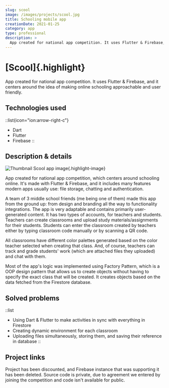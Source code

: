 ```yaml
---
slug: scool
image: /images/projects/scool.jpg
title: Schooling mobile app
creationDate: 2021-01-25
category: app
type: professional
description: >
  App created for national app competition. It uses Flutter & Firebase, and it centers around online schooling.
---
```


# [Scool]{.highlight}

App created for national app competition. It uses Flutter & Firebase, and it centers around the idea of making online schooling approachable and user friendly.

## Technologies used

::list{icon="ion:arrow-right-c"}
- Dart
- Flutter
- Firebase
::

## Description & details

![Thumbnail Scool app image](/images/projects/scool.jpg){.highlight-image}

App created for national app competition, which centers around schooling online. It's made with Flutter & Firebase, and it includes many features modern apps usually use: file storage, chatting and authentication.

A team of 3 middle school friends (me being one of them) made this app from the ground up: from design and branding all the way to functionality integrations. The app is very adaptable and contains primarily user-generated content. It has two types of accounts, for teachers and students. Teachers can create classrooms and upload study materials/assignments for their students. Students can enter the classroom created by teachers either by typing classroom code manually or by scanning a QR code.

All classrooms have different color palettes generated based on the color teacher selected when creating that class. And, of course, teachers can track and grade students' work (which are attached files they uploaded) and chat with them.

Most of the app's logic was implemented using Factory Pattern, which is a OOP design pattern that allows us to create objects without having to specify the exact class that will be created. It creates objects based on the data fetched from the Firestore database.

## Solved problems

::list
- Using Dart & Flutter to make activities in sync with everything in Firestore
- Creating dynamic environment for each classroom
- Uploading files simultaneously, storing them, and saving their reference in database
::

## Project links

Project has been discounted, and Firebase instance that was supporting it has been deleted. Source code is private, due to agreement we entered by joining the competition and code isn't available for public.